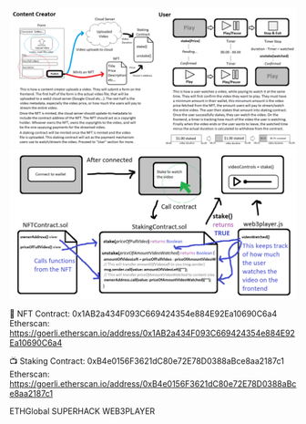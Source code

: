![Alt text](image-1.png)
![Alt text](image.png)

📝 NFT Contract: 0x1AB2a434F093C669424354e884E92Ea10690C6a4
Etherscan: https://goerli.etherscan.io/address/0x1AB2a434F093C669424354e884E92Ea10690C6a4

📺 Staking Contract: 0xB4e0156F3621dC80e72E78D0388aBce8aa2187c1
Etherscan: https://goerli.etherscan.io/address/0xB4e0156F3621dC80e72E78D0388aBce8aa2187c1

ETHGlobal SUPERHACK WEB3PLAYER
